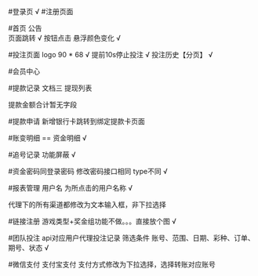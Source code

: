 #登录页     √
#注册页面   

#首页
公告  
页面跳转    √
按钮点击 悬浮颜色变化 √

#投注页面
logo 90 * 68    √
提前10s停止投注   √
投注历史【分页】 √

#会员中心 

#提款记录 文档三 提现列表

提款金额合计暂无字段

#提款申请
新增银行卡跳转到绑定提款卡页面

#账变明细 == 资金明细 √

#追号记录 功能屏蔽  √

#资金密码同登录密码  修改密码接口相同  type不同 √

#报表管理  用户名 为所点击的用户名称 √

代理下的所有渠道都修改为文本输入框，非下拉选择

#链接注册 游戏类型+奖金组功能不做。。。直接放个图 √

#团队投注   api对应用户代理投注记录  筛选条件 账号、范围、日期、彩种、订单、期号、状态     √


#微信支付 支付宝支付 支付方式修改为下拉选择，选择转账对应账号





